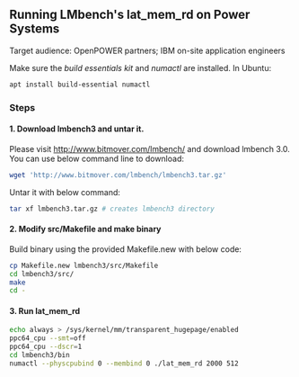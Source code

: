 ## Running LMbench's lat_mem_rd on Power Systems

Target audience: OpenPOWER partners; IBM on-site application engineers

Make sure the _build essentials kit_ and _numactl_ are installed. In Ubuntu:
```bash
apt install build-essential numactl
```

### Steps
#### 1. Download lmbench3 and untar it.

Please visit http://www.bitmover.com/lmbench/ and download lmbench 3.0.
You can use below command line to download: 

```bash
wget 'http://www.bitmover.com/lmbench/lmbench3.tar.gz'
```

Untar it with below command:

```bash
tar xf lmbench3.tar.gz # creates lmbench3 directory
```

#### 2. Modify src/Makefile and make binary

Build binary using the provided Makefile.new with below code:

```bash
cp Makefile.new lmbench3/src/Makefile
cd lmbench3/src/
make
cd -
```

#### 3. Run lat_mem_rd

```bash
echo always > /sys/kernel/mm/transparent_hugepage/enabled
ppc64_cpu --smt=off
ppc64_cpu --dscr=1
cd lmbench3/bin
numactl --physcpubind 0 --membind 0 ./lat_mem_rd 2000 512
```
